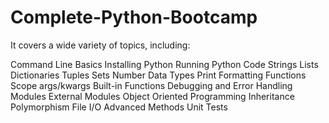# Complete-Python-Bootcamp

It covers a wide variety of topics, including:

Command Line Basics
Installing Python
Running Python Code
Strings
Lists 
Dictionaries
Tuples
Sets
Number Data Types
Print Formatting
Functions
Scope
args/kwargs
Built-in Functions
Debugging and Error Handling
Modules
External Modules
Object Oriented Programming
Inheritance
Polymorphism
File I/O
Advanced Methods
Unit Tests
